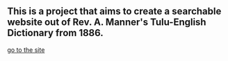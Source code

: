 ## This is a project that aims to create a searchable website out of Rev. A. Manner's Tulu-English Dictionary from 1886.  

[go to the site](https://manner.talamaddale.my.id)  
